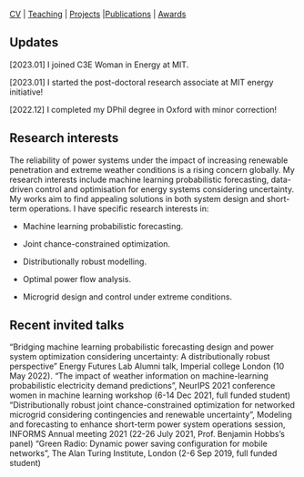 [CV](https://yifueve.github.io/cv/) | [Teaching](https://yifueve.github.io/teaching/) | [Projects](https://yifueve.github.io/projects/) |[Publications](https://yifueve.github.io/publications/) | [Awards](https://yifueve.github.io/award/)

## Updates

[2023.01] I joined C3E Woman in Energy at MIT.

[2023.01] I started the post-doctoral research associate at MIT energy initiative!

[2022.12] I completed my DPhil degree in Oxford with minor correction!

## Research interests

The reliability of power systems under the impact of increasing renewable penetration and extreme weather conditions is a rising concern globally. My research interests include machine learning probabilistic forecasting, data-driven control and optimisation for energy systems considering uncertainty. My works aim to find appealing solutions in both system design and short-term operations. I have specific research interests in:

- Machine learning probabilistic forecasting.

- Joint chance-constrained optimization.

- Distributionally robust modelling.

- Optimal power flow analysis.

- Microgrid design and control under extreme conditions.

## Recent invited talks

“Bridging machine learning probabilistic forecasting design and power system optimization considering uncertainty: A distributionally robust perspective” Energy Futures Lab Alumni talk, Imperial college London (10 May 2022).
“The impact of weather information on machine-learning probabilistic electricity demand predictions”, NeurIPS 2021 conference women in machine learning workshop (6-14 Dec 2021, full funded student) 
“Distributionally robust joint chance-constrained optimization for networked microgrid considering contingencies and renewable uncertainty”, Modeling and forecasting to enhance short-term power system operations session, INFORMS Annual meeting 2021 (22-26 July 2021, Prof. Benjamin Hobbs’s panel)
“Green Radio: Dynamic power saving configuration for mobile networks”, The Alan Turing Institute, London (2-6 Sep 2019, full funded student)
